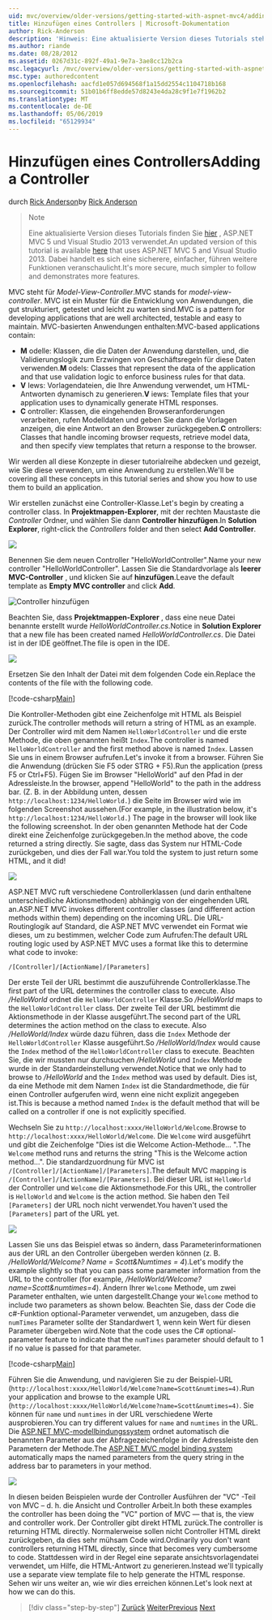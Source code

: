 ```yaml
---
uid: mvc/overview/older-versions/getting-started-with-aspnet-mvc4/adding-a-controller
title: Hinzufügen eines Controllers | Microsoft-Dokumentation
author: Rick-Anderson
description: 'Hinweis: Eine aktualisierte Version dieses Tutorials steht hier, dass das ASP.NET MVC 5 und Visual Studio 2013 verwendet. Es ist eine sicherere, viel einfacher zu folgen und demo...'
ms.author: riande
ms.date: 08/28/2012
ms.assetid: 0267d31c-892f-49a1-9e7a-3ae8cc12b2ca
msc.legacyurl: /mvc/overview/older-versions/getting-started-with-aspnet-mvc4/adding-a-controller
msc.type: authoredcontent
ms.openlocfilehash: aacfd1e057d694568f1a15dd2554c1104718b168
ms.sourcegitcommit: 51b01b6ff8edde57d8243e4da28c9f1e7f1962b2
ms.translationtype: MT
ms.contentlocale: de-DE
ms.lasthandoff: 05/06/2019
ms.locfileid: "65129934"
---
```

# <a name="adding-a-controller"></a><span data-ttu-id="7030d-104">Hinzufügen eines Controllers</span><span class="sxs-lookup"><span data-stu-id="7030d-104">Adding a Controller</span></span>

<span data-ttu-id="7030d-105">durch [Rick Anderson]((https://twitter.com/RickAndMSFT))</span><span class="sxs-lookup"><span data-stu-id="7030d-105">by [Rick Anderson]((https://twitter.com/RickAndMSFT))</span></span>

> > [!NOTE]
> > <span data-ttu-id="7030d-106">Eine aktualisierte Version dieses Tutorials finden Sie [hier](../../getting-started/introduction/getting-started.md) , ASP.NET MVC 5 und Visual Studio 2013 verwendet.</span><span class="sxs-lookup"><span data-stu-id="7030d-106">An updated version of this tutorial is available [here](../../getting-started/introduction/getting-started.md) that uses ASP.NET MVC 5 and Visual Studio 2013.</span></span> <span data-ttu-id="7030d-107">Dabei handelt es sich eine sicherere, einfacher, führen weitere Funktionen veranschaulicht.</span><span class="sxs-lookup"><span data-stu-id="7030d-107">It's more secure, much simpler to follow and demonstrates more features.</span></span>

<span data-ttu-id="7030d-108">MVC steht für *Model-View-Controller*.</span><span class="sxs-lookup"><span data-stu-id="7030d-108">MVC stands for *model-view-controller*.</span></span> <span data-ttu-id="7030d-109">MVC ist ein Muster für die Entwicklung von Anwendungen, die gut strukturiert, getestet und leicht zu warten sind.</span><span class="sxs-lookup"><span data-stu-id="7030d-109">MVC is a pattern for developing applications that are well architected, testable and easy to maintain.</span></span> <span data-ttu-id="7030d-110">MVC-basierten Anwendungen enthalten:</span><span class="sxs-lookup"><span data-stu-id="7030d-110">MVC-based applications contain:</span></span>

- <span data-ttu-id="7030d-111">**M** odelle: Klassen, die die Daten der Anwendung darstellen, und, die Validierungslogik zum Erzwingen von Geschäftsregeln für diese Daten verwenden.</span><span class="sxs-lookup"><span data-stu-id="7030d-111">**M** odels: Classes that represent the data of the application and that use validation logic to enforce business rules for that data.</span></span>
- <span data-ttu-id="7030d-112">**V** Iews: Vorlagendateien, die Ihre Anwendung verwendet, um HTML-Antworten dynamisch zu generieren.</span><span class="sxs-lookup"><span data-stu-id="7030d-112">**V** iews: Template files that your application uses to dynamically generate HTML responses.</span></span>
- <span data-ttu-id="7030d-113">**C** ontroller: Klassen, die eingehenden Browseranforderungen verarbeiten, rufen Modelldaten und geben Sie dann die Vorlagen anzeigen, die eine Antwort an den Browser zurückgegeben.</span><span class="sxs-lookup"><span data-stu-id="7030d-113">**C** ontrollers: Classes that handle incoming browser requests, retrieve model data, and then specify view templates that return a response to the browser.</span></span>

<span data-ttu-id="7030d-114">Wir werden all diese Konzepte in dieser tutorialreihe abdecken und gezeigt, wie Sie diese verwenden, um eine Anwendung zu erstellen.</span><span class="sxs-lookup"><span data-stu-id="7030d-114">We'll be covering all these concepts in this tutorial series and show you how to use them to build an application.</span></span>

<span data-ttu-id="7030d-115">Wir erstellen zunächst eine Controller-Klasse.</span><span class="sxs-lookup"><span data-stu-id="7030d-115">Let's begin by creating a controller class.</span></span> <span data-ttu-id="7030d-116">In **Projektmappen-Explorer**, mit der rechten Maustaste die *Controller* Ordner, und wählen Sie dann **Controller hinzufügen**.</span><span class="sxs-lookup"><span data-stu-id="7030d-116">In **Solution Explorer**, right-click the *Controllers* folder and then select **Add Controller**.</span></span>

![](adding-a-controller/_static/image1.png)

<span data-ttu-id="7030d-117">Benennen Sie dem neuen Controller &quot;HelloWorldController&quot;.</span><span class="sxs-lookup"><span data-stu-id="7030d-117">Name your new controller &quot;HelloWorldController&quot;.</span></span> <span data-ttu-id="7030d-118">Lassen Sie die Standardvorlage als **leerer MVC-Controller** , und klicken Sie auf **hinzufügen**.</span><span class="sxs-lookup"><span data-stu-id="7030d-118">Leave the default template as **Empty MVC controller** and click **Add**.</span></span>

![Controller hinzufügen](adding-a-controller/_static/image2.png)

<span data-ttu-id="7030d-120">Beachten Sie, dass **Projektmappen-Explorer** , dass eine neue Datei benannte erstellt wurde *HelloWorldController.cs*.</span><span class="sxs-lookup"><span data-stu-id="7030d-120">Notice in **Solution Explorer** that a new file has been created named *HelloWorldController.cs*.</span></span> <span data-ttu-id="7030d-121">Die Datei ist in der IDE geöffnet.</span><span class="sxs-lookup"><span data-stu-id="7030d-121">The file is open in the IDE.</span></span>

![](adding-a-controller/_static/image3.png)

<span data-ttu-id="7030d-122">Ersetzen Sie den Inhalt der Datei mit dem folgenden Code ein.</span><span class="sxs-lookup"><span data-stu-id="7030d-122">Replace the contents of the file with the following code.</span></span>

[!code-csharp[Main](adding-a-controller/samples/sample1.cs)]

<span data-ttu-id="7030d-123">Die Kontroller-Methoden gibt eine Zeichenfolge mit HTML als Beispiel zurück.</span><span class="sxs-lookup"><span data-stu-id="7030d-123">The controller methods will return a string of HTML as an example.</span></span> <span data-ttu-id="7030d-124">Der Controller wird mit dem Namen `HelloWorldController` und die erste Methode, die oben genannten heißt `Index`.</span><span class="sxs-lookup"><span data-stu-id="7030d-124">The controller is named `HelloWorldController` and the first method above is named `Index`.</span></span> <span data-ttu-id="7030d-125">Lassen Sie uns in einem Browser aufrufen.</span><span class="sxs-lookup"><span data-stu-id="7030d-125">Let's invoke it from a browser.</span></span> <span data-ttu-id="7030d-126">Führen Sie die Anwendung (drücken Sie F5 oder STRG + F5).</span><span class="sxs-lookup"><span data-stu-id="7030d-126">Run the application (press F5 or Ctrl+F5).</span></span> <span data-ttu-id="7030d-127">Fügen Sie im Browser &quot;HelloWorld&quot; auf den Pfad in der Adressleiste.</span><span class="sxs-lookup"><span data-stu-id="7030d-127">In the browser, append &quot;HelloWorld&quot; to the path in the address bar.</span></span> <span data-ttu-id="7030d-128">(Z. B. in der Abbildung unten, dessen `http://localhost:1234/HelloWorld.`) die Seite im Browser wird wie im folgenden Screenshot aussehen.</span><span class="sxs-lookup"><span data-stu-id="7030d-128">(For example, in the illustration below, it's `http://localhost:1234/HelloWorld.`) The page in the browser will look like the following screenshot.</span></span> <span data-ttu-id="7030d-129">In der oben genannten Methode hat der Code direkt eine Zeichenfolge zurückgegeben.</span><span class="sxs-lookup"><span data-stu-id="7030d-129">In the method above, the code returned a string directly.</span></span> <span data-ttu-id="7030d-130">Sie sagte, dass das System nur HTML-Code zurückgeben, und dies der Fall war.</span><span class="sxs-lookup"><span data-stu-id="7030d-130">You told the system to just return some HTML, and it did!</span></span>

![](adding-a-controller/_static/image4.png)

<span data-ttu-id="7030d-131">ASP.NET MVC ruft verschiedene Controllerklassen (und darin enthaltene unterschiedliche Aktionsmethoden) abhängig von der eingehenden URL an.</span><span class="sxs-lookup"><span data-stu-id="7030d-131">ASP.NET MVC invokes different controller classes (and different action methods within them) depending on the incoming URL.</span></span> <span data-ttu-id="7030d-132">Die URL-Routinglogik auf Standard, die ASP.NET MVC verwendet ein Format wie dieses, um zu bestimmen, welcher Code zum Aufrufen:</span><span class="sxs-lookup"><span data-stu-id="7030d-132">The default URL routing logic used by ASP.NET MVC uses a format like this to determine what code to invoke:</span></span>

`/[Controller]/[ActionName]/[Parameters]`

<span data-ttu-id="7030d-133">Der erste Teil der URL bestimmt die auszuführende Controllerklasse.</span><span class="sxs-lookup"><span data-stu-id="7030d-133">The first part of the URL determines the controller class to execute.</span></span> <span data-ttu-id="7030d-134">Also */HelloWorld* ordnet die `HelloWorldController` Klasse.</span><span class="sxs-lookup"><span data-stu-id="7030d-134">So */HelloWorld* maps to the `HelloWorldController` class.</span></span> <span data-ttu-id="7030d-135">Der zweite Teil der URL bestimmt die Aktionsmethode in der Klasse ausgeführt.</span><span class="sxs-lookup"><span data-stu-id="7030d-135">The second part of the URL determines the action method on the class to execute.</span></span> <span data-ttu-id="7030d-136">Also */HelloWorld/Index* würde dazu führen, dass die `Index` Methode der `HelloWorldController` Klasse ausgeführt.</span><span class="sxs-lookup"><span data-stu-id="7030d-136">So */HelloWorld/Index* would cause the `Index` method of the `HelloWorldController` class to execute.</span></span> <span data-ttu-id="7030d-137">Beachten Sie, die wir mussten nur durchsuchen */HelloWorld* und `Index` Methode wurde in der Standardeinstellung verwendet.</span><span class="sxs-lookup"><span data-stu-id="7030d-137">Notice that we only had to browse to */HelloWorld* and the `Index` method was used by default.</span></span> <span data-ttu-id="7030d-138">Dies ist, da eine Methode mit dem Namen `Index` ist die Standardmethode, die für einen Controller aufgerufen wird, wenn eine nicht explizit angegeben ist.</span><span class="sxs-lookup"><span data-stu-id="7030d-138">This is because a method named `Index` is the default method that will be called on a controller if one is not explicitly specified.</span></span>

<span data-ttu-id="7030d-139">Wechseln Sie zu `http://localhost:xxxx/HelloWorld/Welcome`.</span><span class="sxs-lookup"><span data-stu-id="7030d-139">Browse to `http://localhost:xxxx/HelloWorld/Welcome`.</span></span> <span data-ttu-id="7030d-140">Die `Welcome` wird ausgeführt und gibt die Zeichenfolge &quot;Dies ist die Welcome Action-Methode... &quot;.</span><span class="sxs-lookup"><span data-stu-id="7030d-140">The `Welcome` method runs and returns the string &quot;This is the Welcome action method...&quot;.</span></span> <span data-ttu-id="7030d-141">Die standardzuordnung für MVC ist `/[Controller]/[ActionName]/[Parameters]`.</span><span class="sxs-lookup"><span data-stu-id="7030d-141">The default MVC mapping is `/[Controller]/[ActionName]/[Parameters]`.</span></span> <span data-ttu-id="7030d-142">Bei dieser URL ist `HelloWorld` der Controller und `Welcome` die Aktionsmethode.</span><span class="sxs-lookup"><span data-stu-id="7030d-142">For this URL, the controller is `HelloWorld` and `Welcome` is the action method.</span></span> <span data-ttu-id="7030d-143">Sie haben den Teil `[Parameters]` der URL noch nicht verwendet.</span><span class="sxs-lookup"><span data-stu-id="7030d-143">You haven't used the `[Parameters]` part of the URL yet.</span></span>

![](adding-a-controller/_static/image5.png)

<span data-ttu-id="7030d-144">Lassen Sie uns das Beispiel etwas so ändern, dass Parameterinformationen aus der URL an den Controller übergeben werden können (z. B. */HelloWorld/Welcome? Name = Scott&amp;Numtimes = 4*).</span><span class="sxs-lookup"><span data-stu-id="7030d-144">Let's modify the example slightly so that you can pass some parameter information from the URL to the controller (for example, */HelloWorld/Welcome?name=Scott&amp;numtimes=4*).</span></span> <span data-ttu-id="7030d-145">Ändern Ihrer `Welcome` Methode, um zwei Parameter enthalten, wie unten dargestellt.</span><span class="sxs-lookup"><span data-stu-id="7030d-145">Change your `Welcome` method to include two parameters as shown below.</span></span> <span data-ttu-id="7030d-146">Beachten Sie, dass der Code die c#-Funktion optional-Parameter verwendet, um anzugeben, dass die `numTimes` Parameter sollte der Standardwert 1, wenn kein Wert für diesen Parameter übergeben wird.</span><span class="sxs-lookup"><span data-stu-id="7030d-146">Note that the code uses the C# optional-parameter feature to indicate that the `numTimes` parameter should default to 1 if no value is passed for that parameter.</span></span>

[!code-csharp[Main](adding-a-controller/samples/sample2.cs)]

<span data-ttu-id="7030d-147">Führen Sie die Anwendung, und navigieren Sie zu der Beispiel-URL (`http://localhost:xxxx/HelloWorld/Welcome?name=Scott&numtimes=4)`.</span><span class="sxs-lookup"><span data-stu-id="7030d-147">Run your application and browse to the example URL (`http://localhost:xxxx/HelloWorld/Welcome?name=Scott&numtimes=4)`.</span></span> <span data-ttu-id="7030d-148">Sie können für `name` und `numtimes` in der URL verschiedene Werte ausprobieren.</span><span class="sxs-lookup"><span data-stu-id="7030d-148">You can try different values for `name` and `numtimes` in the URL.</span></span> <span data-ttu-id="7030d-149">Die [ASP.NET MVC-modellbindungssystem](http://odetocode.com/Blogs/scott/archive/2009/04/27/6-tips-for-asp-net-mvc-model-binding.aspx) ordnet automatisch die benannten Parameter aus der Abfragezeichenfolge in der Adressleiste den Parametern der Methode.</span><span class="sxs-lookup"><span data-stu-id="7030d-149">The [ASP.NET MVC model binding system](http://odetocode.com/Blogs/scott/archive/2009/04/27/6-tips-for-asp-net-mvc-model-binding.aspx) automatically maps the named parameters from the query string in the address bar to parameters in your method.</span></span>

![](adding-a-controller/_static/image6.png)

<span data-ttu-id="7030d-150">In diesen beiden Beispielen wurde der Controller Ausführen der &quot;VC&quot; -Teil von MVC – d. h. die Ansicht und Controller Arbeit.</span><span class="sxs-lookup"><span data-stu-id="7030d-150">In both these examples the controller has been doing the &quot;VC&quot; portion of MVC — that is, the view and controller work.</span></span> <span data-ttu-id="7030d-151">Der Controller gibt direkt HTML zurück.</span><span class="sxs-lookup"><span data-stu-id="7030d-151">The controller is returning HTML directly.</span></span> <span data-ttu-id="7030d-152">Normalerweise sollen nicht Controller HTML direkt zurückgeben, da dies sehr mühsam Code wird.</span><span class="sxs-lookup"><span data-stu-id="7030d-152">Ordinarily you don't want controllers returning HTML directly, since that becomes very cumbersome to code.</span></span> <span data-ttu-id="7030d-153">Stattdessen wird in der Regel eine separate ansichtsvorlagendatei verwendet, um Hilfe, die HTML-Antwort zu generieren.</span><span class="sxs-lookup"><span data-stu-id="7030d-153">Instead we'll typically use a separate view template file to help generate the HTML response.</span></span> <span data-ttu-id="7030d-154">Sehen wir uns weiter an, wie wir dies erreichen können.</span><span class="sxs-lookup"><span data-stu-id="7030d-154">Let's look next at how we can do this.</span></span>

> [!div class="step-by-step"]
> <span data-ttu-id="7030d-155">[Zurück](intro-to-aspnet-mvc-4.md)
> [Weiter](adding-a-view.md)</span><span class="sxs-lookup"><span data-stu-id="7030d-155">[Previous](intro-to-aspnet-mvc-4.md)
[Next](adding-a-view.md)</span></span>
